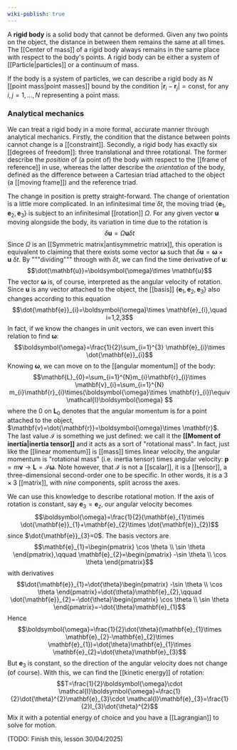 ```yaml
---
wiki-publish: true
---
```

A **rigid body** is a solid body that cannot be deformed. Given any two points on the object, the distance in between them remains the same at all times. The [[Center of mass]] of a rigid body always remains in the same place with respect to the body's points. A rigid body can be either a system of [[Particle|particles]] or a continuum of mass.

If the body is a system of particles, we can describe a rigid body as $N$ [[point mass|point masses]] bound by the condition $\lvert \mathbf{r}_{i}-\mathbf{r}_{j} \rvert=\text{const}$, for any $i,j=1,\ldots,N$ representing a point mass.
### Analytical mechanics
We can treat a rigid body in a more formal, accurate manner through analytical mechanics. Firstly, the condition that the distance between points cannot change is a [[constraint]]. Secondly, a rigid body has exactly six [[degrees of freedom]]: three translational and three rotational. The former describe the *position* of (a point of) the body with respect to the [[frame of reference]] in use, whereas the latter describe the *orientation* of the body, defined as the difference between a Cartesian triad attached to the object (a [[moving frame]]) and the reference triad.

The change in position is pretty straight-forward. The change of orientation is a little more complicated. In an infinitesimal time $\delta t$, the moving triad $\{ \mathbf{e}_{1},\mathbf{e}_{2},\mathbf{e}_{3} \}$ is subject to an infinitesimal [[rotation]] $\Omega$. For any given vector $\mathbf{u}$ moving alongside the body, its variation in time due to the rotation is
$$\delta \mathbf{u}=\Omega \mathbf{u}\delta t$$
Since $\Omega$ is an [[Symmetric matrix|antisymmetric matrix]], this operation is equivalent to claiming that there exists some vector $\boldsymbol{\omega}$ such that $\delta \mathbf{u}=\boldsymbol{\omega}\times \mathbf{u}\ \delta t$. By """dividing""" through with $\delta t$, we can find the time derivative of $\mathbf{u}$:
$$\dot{\mathbf{u}}=\boldsymbol{\omega}\times \mathbf{u}$$
The vector $\boldsymbol{\omega}$ is, of course, interpreted as the angular velocity of rotation. Since $\mathbf{u}$ is any vector attached to the object, the [[basis]] $\{ \mathbf{e}_{1},\mathbf{e}_{2},\mathbf{e}_{3} \}$ also changes according to this equation
$$\dot{\mathbf{e}}_{i}=\boldsymbol{\omega}\times \mathbf{e}_{i},\quad i=1,2,3$$
In fact, if we know the changes in unit vectors, we can even invert this relation to find $\boldsymbol{\omega}$:
$$\boldsymbol{\omega}=\frac{1}{2}\sum_{i=1}^{3} \mathbf{e}_{i}\times \dot{\mathbf{e}}_{i}$$
Knowing $\boldsymbol{\omega}$, we can move on to the [[angular momentum]] of the body:
$$\mathbf{L}_{0}=\sum_{i=1}^{N}m_{i}\mathbf{r}_{i}\times \mathbf{v}_{i}=\sum_{i=1}^{N} m_{i}\mathbf{r}_{i}\times(\boldsymbol{\omega}\times \mathbf{r}_{i})\equiv \mathcal{I}\boldsymbol{\omega} $$
where the $0$ on $\mathbf{L}_{0}$ denotes that the angular momentum is for a point attached to the object, $\mathbf{v}=\dot{\mathbf{r}}=\boldsymbol{\omega}\times \mathbf{r}$. The last value $\mathcal{I}$ is something we just defined: we call it the **[[Moment of inertia|inertia tensor]]** and it acts as a sort of "rotational mass". In fact, just like the [[linear momentum]] is [[mass]] times linear velocity, the angular momentum is "rotational mass" (i.e. inertia tensor) times angular velocity: $\mathbf{p}=m\mathbf{v}\to \mathbf{L}=\mathcal{I}\boldsymbol{\omega}$. Note however, that $\mathcal{I}$ is not a [[scalar]], it is a [[tensor]], a three-dimensional second-order one to be specific. In other words, it is a $3\times 3$ [[matrix]], with *nine* components, split across the axes.

We can use this knowledge to describe rotational motion. If the axis of rotation is constant, say $\mathbf{e}_{3}=\mathbf{e}_{z}$, our angular velocity becomes
$$\boldsymbol{\omega}=\frac{1}{2}(\mathbf{e}_{1}\times \dot{\mathbf{e}}_{1}+\mathbf{e}_{2}\times \dot{\mathbf{e}}_{2})$$
since $\dot{\mathbf{e}}_{3}=0$. The basis vectors are
$$\mathbf{e}_{1}=\begin{pmatrix}
\cos \theta  \\
\sin \theta
\end{pmatrix},\qquad \mathbf{e}_{2}=\begin{pmatrix}
-\sin \theta \\
\cos \theta
\end{pmatrix}$$
with derivatives
$$\dot{\mathbf{e}}_{1}=\dot{\theta}\begin{pmatrix}
-\sin \theta \\
\cos \theta
\end{pmatrix}=\dot{\theta}\mathbf{e}_{2},\qquad \dot{\mathbf{e}}_{2}=-\dot{\theta}\begin{pmatrix}
\cos \theta \\
\sin \theta
\end{pmatrix}=-\dot{\theta}\mathbf{e}_{1}$$
Hence
$$\boldsymbol{\omega}=\frac{1}{2}\dot{\theta}(\mathbf{e}_{1}\times \mathbf{e}_{2}-\mathbf{e}_{2}\times \mathbf{e}_{1})=\dot{\theta}\mathbf{e}_{1}\times \mathbf{e}_{2}=\dot{\theta}\mathbf{e}_{3}$$
But $\mathbf{e}_{3}$ is constant, so the direction of the angular velocity does not change (of course). With this, we can find the [[kinetic energy]] of rotation:
$$T=\frac{1}{2}\boldsymbol{\omega}\cdot \mathcal{I}\boldsymbol{\omega}=\frac{1}{2}\dot{\theta}^{2}\mathbf{e}_{3}\cdot \mathcal{I}\mathbf{e}_{3}=\frac{1}{2}I_{3}\dot{\theta}^{2}$$
Mix it with a potential energy of choice and you have a [[Lagrangian]] to solve for motion.

(TODO: Finish this, lesson 30/04/2025)
